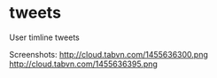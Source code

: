 # tweets
User timline tweets

Screenshots:
http://cloud.tabvn.com/1455636300.png
http://cloud.tabvn.com/1455636395.png
